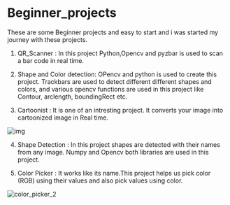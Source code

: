 # Beginner_projects
These are some Beginner projects and easy to start and i was started my journey with these projects.

1. QR_Scanner : In this project Python,Opencv and pyzbar is used to scan a bar code in real time.


2. Shape and Color detection: OPencv and python is used to create this project. Trackbars are used to detect different different shapes and colors, and various opencv functions are used in this project like Contour, arclength, boundingRect etc.


3. Cartoonist : It is one of an intresting project. It converts your image into cartoonized image in Real time.

![img](https://user-images.githubusercontent.com/56019496/131987362-19f4eb8d-e4fa-46bd-950c-e0e2687b29b8.png)


4. Shape Detection  : In this project shapes are detected with their names from any image. Numpy and Opencv both libraries are used in this project.


5. Color Picker : It works like its name.This project helps us pick color (RGB) using their values and also pick values using color.

![color_picker_2](https://user-images.githubusercontent.com/56019496/131988605-9d42743a-6f7e-479d-8b73-b20a8721e40e.png)

 

